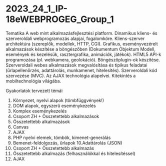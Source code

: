 # 2023_24_1_IP-18eWEBPROGEG_Group_1
Tematika
A web mint alkalmazásfejlesztési platform. Dinamikus kliens- és szerveroldali webprogramozás alapjai, fogalomköre. Kliens-szerver architektúra (szereplők, modellek, HTTP, CGI). Grafikus, eseményvezérelt alkalmazások készítése a böngészőben (Dokumentum Objektum Modell, események és kezelésük, rasztergrafika, animációk, játékok). HTML5 API-k programozása (pl. webkamera, geolokáció). Böngészőplugin-ok készítése. Szerveroldali webes alkalmazások megvalósítása és tipikus feladatai (űrlapellenőrzés, adattárolás, munkamenet, hitelesítés). Szerveroldali kód szervezése (MVC). Az AJAX technológia alapelvei. Kitekintés a mobiltechnológia világába.

Gyakorlatok tervezett témái
1. Környezet, nyelvi alapok (tömbfüggvények!)
2. DOM alapok, egyszerű eseménykezelés
3. Komplex eseménykezelés
4. Csoport ZH + Összetettebb alkalmazások
5. Összetettebb alkalmazások
6. Canvas
7. AJAX
8. PHP nyelvi elemek, tömbök, kimenet-generálás
9. Bemenet-feldolgozás, űrlapok
10.Adattárolás (JSON)
11. Csoport ZH + Összetettebb alkalmazás
12. Összetettebb alkalmazás (felhasználókkal és hitelesítéssel)
13. AJAX
